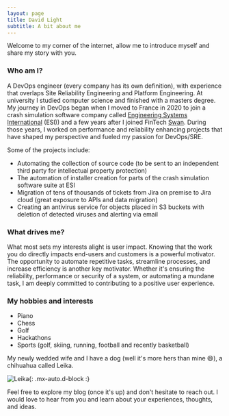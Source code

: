 ```yaml
---
layout: page
title: David Light
subtitle: A bit about me
---
```


Welcome to my corner of the internet, allow me to introduce myself and share my story with you.


### Who am I?
A DevOps engineer (every company has its own definition), with experience that overlaps Site Reliability Engineering and Platform Engineering. At university I studied computer science and finished with a masters degree. My journey in DevOps began when I moved to France in 2020 to join a crash simulation software company called [Engineering Systems International](https://www.esi-group.com/) (ESI)) and a few years after I joined FinTech [Swan](https://www.swan.io/). During those years, I worked on performance and reliability enhancing projects that have shaped my perspective and fueled my passion for DevOps/SRE.

Some of the projects include:
- Automating the collection of source code (to be sent to an independent third party for intellectual property protection)
- The automation of installer creation for parts of the crash simulation software suite at ESI
- Migration of tens of thousands of tickets from Jira on premise to Jira cloud (great exposure to APIs and data migration)
- Creating an antivirus service for objects placed in S3 buckets with deletion of detected viruses and alerting via email



### What drives me?
What most sets my interests alight is user impact. Knowing that the work you do directly impacts end-users and customers is a powerful motivator.  The opportunity to automate repetitive tasks, streamline processes, and increase efficiency is another key motivator. Whether it's ensuring the reliability, performance or security of a system, or automating a mundane task, I am deeply committed to contributing to a positive user experience. 

### My hobbies and interests
- Piano
- Chess
- Golf
- Hackathons
- Sports (golf, skiing, running, football and recently basketball)

My newly wedded wife and I have a dog (well it's more hers than mine 😄), a chihuahua called Leika.

![Leika](https://burnerdave.github.io/assets/img/leika.jpg){: .mx-auto.d-block :}

Feel free to explore my blog (once it's up) and don't hesitate to reach out. I would love to hear from you and learn about your experiences, thoughts, and ideas.
